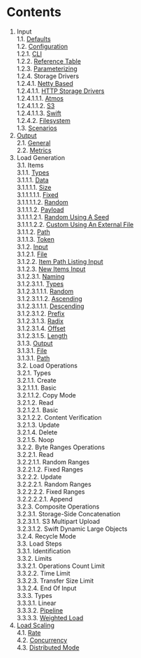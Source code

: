 # Contents

1. Input<br/>
1.1. [Defaults](defaults/README.md)<br/>
1.2. [Configuration](../input/configuration/README.md)<br/>
1.2.1. [CLI](../input/configuration/README.md#11-cli)<br/>
1.2.2. [Reference Table](../input/configuration/README.md#12-reference-table)<br/>
1.2.3. [Parameterizing](../input/configuration/README.md#2-parameterization)<br/>
1.2.4. Storage Drivers<br/>
1.2.4.1. [Netty Based](../../storage/driver/coop/netty/README.md)<br/>
1.2.4.1.1. [HTTP Storage Drivers](../../storage/driver/coop/netty/http/README.md)<br/>
1.2.4.1.1.1. [Atmos](../../storage/driver/coop/netty/http/atmos/README.md)<br/>
1.2.4.1.1.2. [S3](../../storage/driver/coop/netty/http/s3/README.md)<br/>
1.2.4.1.1.3. [Swift](../../storage/driver/coop/netty/http/swift/README.md)<br/>
1.2.4.2. [Filesystem](../../storage/driver/coop/nio/fs/README.md)<br/>
1.3. [Scenarios](../input/scenarios/README.md)<br/>
2. [Output](../output/README.md)<br/>
2.1. [General](../output#1-general)<br/>
2.2. [Metrics](../output#2-metrics)<br/>
3. Load Generation<br/>
3.1. Items<br/>
3.1.1. [Types](item/types)<br/>
3.1.1.1. [Data](item/types#1-data)<br/>
3.1.1.1.1. [Size](item/types#11-size)<br/>
3.1.1.1.1.1. [Fixed](item/types#111-fixed)<br/>
3.1.1.1.1.2. [Random](item/types#112-random)<br/>
3.1.1.1.2. [Payload](item/types#12-payload)<br/>
3.1.1.1.2.1. [Random Using A Seed](item/types#121-random-using-a-seed)<br/>
3.1.1.1.2.2. [Custom Using An External File](item/types#122-custom-using-an-external-file)<br/>
3.1.1.2. [Path](item/types#2-path)<br/>
3.1.1.3. [Token](item/types#3-token)<br/>
3.1.2. [Input](item/input)<br/>
3.1.2.1. [File](item/input#1-file)<br/>
3.1.2.2. [Item Path Listing Input](item/input#2-item-path-listing-input)<br/>
3.1.2.3. [New Items Input](item/input#3-new-items-input)<br/>
3.1.2.3.1. [Naming](item/input#31-naming)<br/>
3.1.2.3.1.1. [Types](item/input#311-types)<br/>
3.1.2.3.1.1.1. [Random](item/input#3111-random)<br/>
3.1.2.3.1.1.2. [Ascending](item/input#3112-ascending)<br/>
3.1.2.3.1.1.1. [Descending](item/input#3113-descending)<br/>
3.1.2.3.1.2. [Prefix](item/input#312-prefix)<br/>
3.1.2.3.1.3. [Radix](item/input#313-radix)<br/>
3.1.2.3.1.4. [Offset](item/input#314-offset)<br/>
3.1.2.3.1.5. [Length](item/input#315-length)<br/>
3.1.3. [Output](item/output)<br/>
3.1.3.1. [File](item/output#1-file)<br/>
3.1.3.1. [Path](item/output#2-path)<br/>
3.2. Load Operations<br/>
3.2.1. Types<br/>
3.2.1.1. Create<br/>
3.2.1.1.1. Basic<br/>
3.2.1.1.2. Copy Mode<br/>
3.2.1.2. Read<br/>
3.2.1.2.1. Basic<br/>
3.2.1.2.2. Content Verification<br/>
3.2.1.3. Update<br/>
3.2.1.4. Delete<br/>
3.2.1.5. Noop<br/>
3.2.2. Byte Ranges Operations<br/>
3.2.2.1. Read<br/>
3.2.2.1.1. Random Ranges<br/>
3.2.2.1.2. Fixed Ranges<br/>
3.2.2.2. Update<br/>
3.2.2.2.1. Random Ranges<br/>
3.2.2.2.2. Fixed Ranges<br/>
3.2.2.2.2.1. Append<br/>
3.2.3. Composite Operations<br/>
3.2.3.1. Storage-Side Concatenation<br/>
3.2.3.1.1. S3 Multipart Upload<br/>
3.2.3.1.2. Swift Dynamic Large Objects<br/>
3.2.4. Recycle Mode<br/>
3.3. Load Steps<br/>
3.3.1. Identification<br/>
3.3.2. Limits<br/>
3.3.2.1. Operations Count Limit<br/>
3.3.2.2. Time Limit<br/>
3.3.2.3. Transfer Size Limit<br/>
3.3.2.4. End Of Input<br/>
3.3.3. Types<br/>
3.3.3.1. Linear<br/>
3.3.3.2. [Pipeline](../../load/step/pipeline/README.md)<br/>
3.3.3.3. [Weighted Load](../../load/step/weighted/README.md)<br/>
4. [Load Scaling](scaling)<br/>
4.1. [Rate](scaling/README.md#1-rate)<br/>
4.2. [Concurrency](scaling/README.md#2-concurrency)<br/>
4.3. [Distributed Mode](scaling/README.md#3-distributed-mode)<br/>

